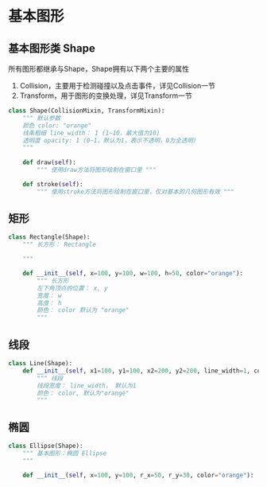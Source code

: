 # 基本图形

## 基本图形类 Shape

所有图形都继承与Shape，Shape拥有以下两个主要的属性

1. Collision，主要用于检测碰撞以及点击事件，详见Collision一节
2. Transform，用于图形的变换处理，详见Transform一节

```python
class Shape(CollisionMixin, TransformMixin):
    """ 默认参数
    颜色 color: "orange"
    线条粗细 line_width： 1 (1~10，最大值为10)
    透明度 opacity: 1 (0~1，默认为1，表示不透明，0为全透明)
    """
  
    def draw(self):
        """ 使用draw方法将图形绘制在窗口里 """

    def stroke(self):
        """ 使用stroke方法将图形绘制在窗口里，仅对基本的几何图形有效 """
```

## 矩形

```python
class Rectangle(Shape):
    """ 长方形： Rectangle

    """

    def __init__(self, x=100, y=100, w=100, h=50, color="orange"):
        """ 长方形
        左下角顶点的位置： x, y
        宽度： w
        高度： h
        颜色： color 默认为 "orange"
        """
```

## 线段

```python
class Line(Shape):
    def __init__(self, x1=100, y1=100, x2=200, y2=200, line_width=1, color="orange"):
        """ 线段
        线段宽度： line_width， 默认为1
        颜色： color, 默认为"orange"
        """
```

## 椭圆

```python
class Ellipse(Shape):
    """ 基本图形：椭圆 Ellipse
    """

    def __init__(self, x=100, y=100, r_x=50, r_y=30, color="orange"):
```